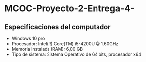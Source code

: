 # MCOC-Proyecto-2-Entrega-4-

## Especificaciones del computador 
- Windows 10 pro
- Procesador: Intel(R) Core(TM) i5-4200U @ 1.60GHz 
- Memoria Instalada (RAM): 6,00 GB
- Tipo de sistema: Sistema Operativo de 64 bits, procesador x64
